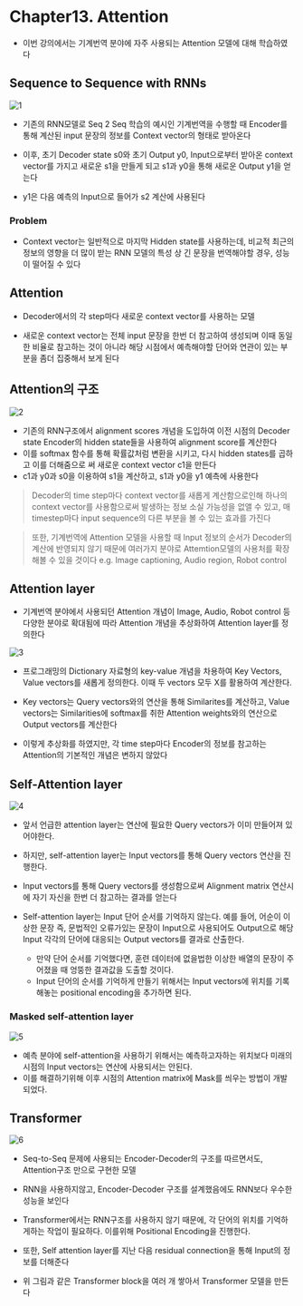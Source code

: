 # Chapter13. Attention

- 이번 강의에서는 기계번역 분야에 자주 사용되는 Attention 모델에 대해 학습하였다

## Sequence to Sequence with RNNs

![1](./image_ch13/1.png)
- 기존의 RNN모델로 Seq 2 Seq 학습의 예시인 기계번역을 수행할 때 Encoder를 통해 계산된 input 문장의 정보를 Context vector의 형태로 받아온다

- 이후, 초기 Decoder state s0와 초기 Output y0, Input으로부터 받아온 context vector를 가지고 새로운 s1을 만들게 되고 s1과 y0을 통해 새로운 Output y1을 얻는다

- y1은 다음 예측의 Input으로 들어가 s2 계산에 사용된다

### Problem

- Context vector는 일반적으로 마지막 Hidden state를 사용하는데, 비교적 최근의 정보의 영향을 더 많이 받는 RNN 모델의 특성 상 긴 문장을 번역해야할 경우, 성능이 떨어질 수 있다

## Attention

- Decoder에서의 각 step마다 새로운 context vector를 사용하는 모델

- 새로운 context vector는 전체 input 문장을 한번 더 참고하여 생성되며 이때 동일한 비율로 참고하는 것이 아니라 해당 시점에서 예측해야할 단어와 연관이 있는 부분을 좀더 집중해서 보게 된다

## Attention의 구조
![2](./image_ch13/2.png)

- 기존의 RNN구조에서 alignment scores 개념을 도입하여 이전 시점의 Decoder state Encoder의 hidden state들을 사용하여 alignment score를 계산한다
- 이를 softmax 함수를 통해 확률값처럼 변환을 시키고, 다시 hidden states를 곱하고 이를 더해줌으로 써 새로운 context vector c1을 만든다
- c1과 y0과 s0을 이용하여 s1을 계산하고, s1과 y0을 y1 예측에 사용한다

> Decoder의 time step마다 context vector를 새롭게 계산함으로인해 하나의 context vector를 사용함으로써 발생하는 정보 소실 가능성을 없앨 수 있고, 매 timestep마다 input sequence의 다른 부분을 볼 수 있는 효과를 가진다

> 또한, 기계번역에 Attention 모델을 사용할 때 Input 정보의 순서가 Decoder의 계산에 반영되지 않기 때문에 여러가지 분야로 Attemtion모델의 사용처를 확장해볼 수 있을 것이다 e.g. Image captioning, Audio region, Robot control

## Attention layer

- 기계번역 분야에서 사용되던 Attention 개념이 Image, Audio, Robot control 등 다양한 분야로 확대됨에 따라 Attention 개념을 추상화하여 Attention layer를 정의한다

![3](./image_ch13/3.png)

- 프로그래밍의 Dictionary 자료형의 key-value 개념을 차용하여 Key Vectors, Value vectors를 새롭게 정의한다. 이때 두 vectors 모두 X를 활용하여 계산한다.

- Key vectors는 Query vectors와의 연산을 통해 Similarites를 계산하고, Value vectors는 Similarities에 softmax를 취한 Attention weights와의 연산으로 Output vectors를 계산한다

- 이렇게 추상화를 하였지만, 각 time step마다 Encoder의 정보를 참고하는 Attention의 기본적인 개념은 변하지 않았다

## Self-Attention layer

![4](./image_ch13/4.png)

- 앞서 언급한 attention layer는 연산에 필요한 Query vectors가 이미 만들어져 있어야한다.
- 하지만, self-attention layer는 Input vectors를 통해 Query vectors 연산을 진행한다.
- Input vectors를 통해 Query vectors를 생성함으로써 Alignment matrix 연산시에 자기 자신을 한번 더 참고하는 결과를 얻는다

- Self-attention layer는 Input 단어 순서를 기억하지 않는다. 예를 들어, 어순이 이상한 문장 즉, 문법적인 오류가있는 문장이 Input으로 사용되어도 Output으로 해당 Input 각각의 단어에 대응되는 Output vectors를 결과로 산출한다. 
    - 만약 단어 순서를 기억했다면, 훈련 데이터에 없을법한 이상한 배열의 문장이 주어졌을 때 엉뚱한 결과값을 도출할 것이다.
    - Input 단어의 순서를 기억하게 만들기 위해서는 Input vectors에 위치를 기록해놓는 positional encoding을 추가하면 된다.

### Masked self-attention layer

![5](./image_ch13/5.png)

- 예측 분야에 self-attention을 사용하기 위해서는 예측하고자하는 위치보다 미래의 시점의 Input vectors는 연산에 사용되서는 안된다.
- 이를 해결하기위해 이후 시점의 Attention matrix에 Mask를 씌우는 방법이 개발되었다.


## Transformer

![6](./image_ch13/6.png)

- Seq-to-Seq 문제에 사용되는 Encoder-Decoder의 구조를 따르면서도, Attention구조 만으로 구현한 모델

- RNN을 사용하지않고, Encoder-Decoder 구조를 설계했음에도 RNN보다 우수한 성능을 보인다

- Transformer에서는 RNN구조를 사용하지 않기 때문에, 각 단어의 위치를 기억하게하는 작업이 필요하다. 이를위해 Positional Encoding을 진행한다.

- 또한, Self attention layer를 지난 다음 residual connection을 통해 Input의 정보를 더해준다

- 위 그림과 같은 Transformer block을 여러 개 쌓아서 Transformer 모델을 만든다
